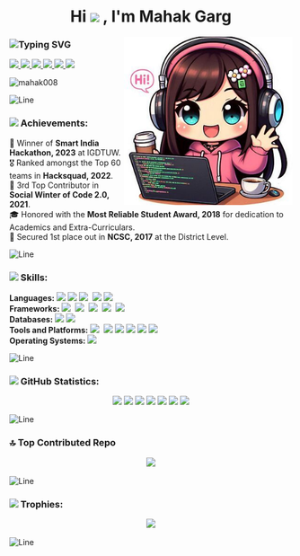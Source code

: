 <h1 align="center">
  Hi 
  <img src="https://raw.githubusercontent.com/MartinHeinz/MartinHeinz/master/wave.gif" width="30px">
  , I'm Mahak Garg <br />
</h1>

<img src="img.jpeg" min-width="300px" max-width="300px" width="300px" align="right"> 

<h3>
  <img src="https://readme-typing-svg.demolab.com?font=Fira+Code&color=ff8096&size=24&center=true&vCenter=true&width=435&lines=MCA+Student;Tech+Enthusiast;Frontend+Developer;Open+Source+Contributor;Loves+to+Learn+New+Things" alt="Typing SVG" />
</h3>

<p>  
  <a href="https://www.linkedin.com/in/mahakgarg/">
    <img src="https://img.shields.io/badge/LinkedIn-%230077B5.svg?logo=linkedin&logoColor=white&style=for-the-badge" />
  </a>
  <a href="https://www.geeksforgeeks.org/user/mahak_garg/">
    <img src="https://img.shields.io/badge/GeeksforGeeks-gray?style=for-the-badge&logo=geeksforgeeks&logoColor=35914c" />
  </a>
  <a href="https://www.hackerrank.com/profile/mahakgarg8002">
    <img src="https://img.shields.io/badge/-Hackerrank-2EC866?style=for-the-badge&logo=HackerRank&logoColor=white" />
  </a>
  <a href="https://leetcode.com/u/Mahak80/">
    <img src="https://img.shields.io/badge/-LeetCode-FFA116?style=for-the-badge&logo=LeetCode&logoColor=white" />
  </a>
  <a href="https://mahakgarg.vercel.app/">
    <img src="https://img.shields.io/badge/-Portfolio-2C3E50?style=for-the-badge&logo=github&logoColor=#000000" />
  </a>
  <a href="mailto:garg02mahak@gmail.com">
    <img src="https://img.shields.io/badge/Gmail-D14836?style=for-the-badge&logo=gmail&logoColor=white">
  </a>
</p> 

<p>
  <img src="https://komarev.com/ghpvc/?username=mahak008&label=Profile%20views&color=0e75b6&style=flat" alt="mahak008"> 
</p>

![Line](https://user-images.githubusercontent.com/85225156/171937799-8fc9e255-9889-4642-9c92-6df85fb86e82.gif)

<h3>
  <img src="https://media4.giphy.com/media/qXp82ZL3eZbbTUrLyy/giphy.webp?cid=790b76111ilwevdelym970yv1nehqljd5lary751bukk5kcj&ep=v1_stickers_search&rid=giphy.webp&ct=s" width ="25">
  Achievements: 
</h3>
🏅 Winner of <b>Smart India Hackathon, 2023</b> at IGDTUW. <br />
🎖️ Ranked amongst the Top 60 teams in <b>Hacksquad, 2022</b>. <br />
🥉 3rd Top Contributor in <b>Social Winter of Code 2.0, 2021</b>. <br />
🎓 Honored with the <b>Most Reliable Student Award, 2018</b> for dedication to Academics and Extra-Curriculars. <br />
🥇 Secured 1st place out in <b>NCSC, 2017</b> at the District Level. <br />

![Line](https://user-images.githubusercontent.com/85225156/171937799-8fc9e255-9889-4642-9c92-6df85fb86e82.gif)

<h3>
  <img src="https://media2.giphy.com/media/QssGEmpkyEOhBCb7e1/giphy.gif?cid=ecf05e47a0n3gi1bfqntqmob8g9aid1oyj2wr3ds3mg700bl&rid=giphy.gif" width ="25">
  Skills:
</h3>

**Languages:**
<img src="https://img.shields.io/badge/-HTML5-DE5934?logo=HTML5&logoColor=white&style=flat">
<img src="https://img.shields.io/badge/-CSS3-2275B2?logo=CSS3&logoColor=white&style=flat">
<img src="https://img.shields.io/badge/-Javascript-F7DF1E?logo=javascript&logoColor=black&style=flat"> 
<img src="https://img.shields.io/badge/-c++-0000FF?logo=c%2B%2B&logoColor=white&style=flat&">
<img src="https://img.shields.io/badge/-Java-5382a1?logo=java&logoColor=white&style=flat">
<br>
**Frameworks:**
<img src="https://img.shields.io/badge/-Bootstrap-7952B3?logo=bootstrap&logoColor=white&style=flat"> 
<img src="https://img.shields.io/badge/-Tailwind%20CSS-06B6D4?logo=tailwind-css&logoColor=white&style=flat"> 
<img src="https://img.shields.io/badge/-React-61DAFB?logo=react&logoColor=black&style=flat"> 
<img src="https://img.shields.io/badge/-Node.js-339933?logo=node.js&logoColor=white&style=flat"> 
<img src="https://img.shields.io/badge/-Express-000000?logo=express&logoColor=white&style=flat"> 
<br>
**Databases:**
<img src="https://img.shields.io/badge/-Mysql-DC8F0F?logo=Mysql&logoColor=white&style=flat">
<img src="https://img.shields.io/badge/-MongoDB-47A248?logo=mongodb&logoColor=white&style=flat"> 
<br>
**Tools and Platforms:**
<img src="https://img.shields.io/badge/-Visual%20Studio%20Code-25AEF4?logo=visualstudio&logoColor=white&style=flat"> 
<img src="https://img.shields.io/badge/github-%2324292e.svg?&style=flat&logo=github&logoColor=white"/>
<img src="https://img.shields.io/badge/-Git-orange?logo=Git&logoColor=white&style=flat">
<img src="https://img.shields.io/badge/Vercel-000000?style=flat&logo=vercel&logoColor=white">
<img src="https://img.shields.io/badge/Render-46E3B7?style=flat&logo=render&logoColor=000000">
<img src="https://img.shields.io/badge/-Canva-00C4CC?logo=canva&logoColor=000000&style=flat"> 
<br>
**Operating Systems:**
<img src="https://img.shields.io/badge/-Windows-0F7BCF?logo=Windows&logoColor=white&style=flat">

![Line](https://user-images.githubusercontent.com/85225156/171937799-8fc9e255-9889-4642-9c92-6df85fb86e82.gif)

<h3>
  <img src="https://media.giphy.com/media/iY8CRBdQXODJSCERIr/giphy.gif" width="35">
  GitHub Statistics:
</h3>

<p align="center"> 
  <img height="158em" src="https://github-profile-summary-cards.vercel.app/api/cards/profile-details?username=Mahak008&theme=radical">
  <img height="158em" src="https://github-profile-summary-cards.vercel.app/api/cards/stats?username=Mahak008&theme=radical">
  <img height="160em" src="https://github-readme-stats.vercel.app/api/top-langs?username=mahak008&show_icons=true&locale=en&layout=compact&theme=radical">
  <img height="160em" src="https://github-profile-summary-cards.vercel.app/api/cards/most-commit-language?username=Mahak008&theme=radical">
  <img height="160em" src="https://github-profile-summary-cards.vercel.app/api/cards/productive-time?username=Mahak008&theme=radical&utcOffset=8">
  <img height="169em" src="https://github-readme-stats.vercel.app/api?username=Mahak008&theme=radical&hide_border=false&include_all_commits=false&count_private=false">
  <img height="169em" src="https://github-readme-streak-stats.herokuapp.com/?user=Mahak008&theme=radical">
</p>

![Line](https://user-images.githubusercontent.com/85225156/171937799-8fc9e255-9889-4642-9c92-6df85fb86e82.gif)

<h3>🔝 Top Contributed Repo</h3> 
<div align="center">
  <img src="https://github-contributor-stats.vercel.app/api?username=Mahak008&limit=5&theme=radical&combine_all_yearly_contributions=true" /> 
</div>

![Line](https://user-images.githubusercontent.com/85225156/171937799-8fc9e255-9889-4642-9c92-6df85fb86e82.gif)

<h3>
  <img src="https://media1.giphy.com/media/zjPuT0erGMWONFdxEl/giphy.webp?cid=790b761169az0s1xtjju2li4mf54jsx7jbkye98hmq9pvue4&ep=v1_stickers_search&rid=giphy.webp&ct=s" width="40" style="margib-top:"-5px"">
  Trophies: 
</h3>
<div align="center">
  <img src="https://github-trophies.vercel.app/?username=Mahak008&theme=radical&no-frame=false&no-bg=false&margin-w=4">
</div>

![Line](https://user-images.githubusercontent.com/85225156/171937799-8fc9e255-9889-4642-9c92-6df85fb86e82.gif)
